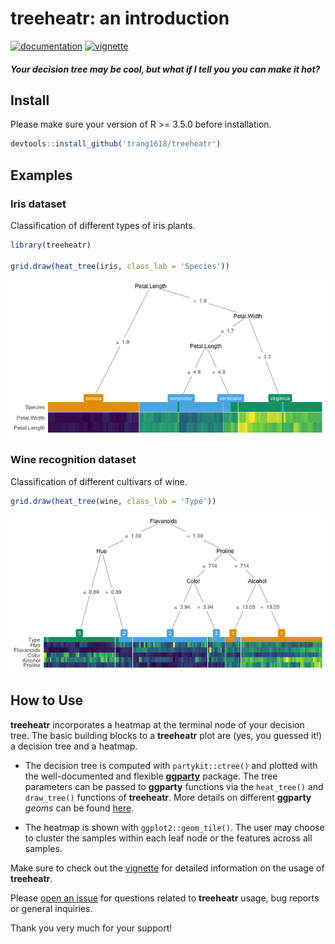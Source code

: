 **treeheatr**: an introduction
================

[![documentation](https://img.shields.io/badge/-Documentation-purple?style=for-the-badge&logo=read-the-docs)](https://trang1618.github.io/treeheatr/reference/)
[![vignette](https://img.shields.io/badge/-Vignette-green?style=for-the-badge&logo=spinnaker)](https://trang1618.github.io/treeheatr/articles/explore.html/)

#### *Your decision tree may be cool, but what if I tell you you can make it hot?*

## Install

Please make sure your version of R \>= 3.5.0 before installation.

``` r
devtools::install_github('trang1618/treeheatr')
```

## Examples

### Iris dataset

Classification of different types of iris plants.

``` r
library(treeheatr)

grid.draw(heat_tree(iris, class_lab = 'Species'))
```

![](man/figures/unnamed-chunk-3-1.png)<!-- -->

### Wine recognition dataset

Classification of different cultivars of wine.

``` r
grid.draw(heat_tree(wine, class_lab = 'Type'))
```

![](man/figures/unnamed-chunk-4-1.png)<!-- -->

## How to Use

**treeheatr** incorporates a heatmap at the terminal node of your
decision tree. The basic building blocks to a **treeheatr** plot are
(yes, you guessed it\!) a decision tree and a heatmap.

  - The decision tree is computed with `partykit::ctree()` and plotted
    with the well-documented and flexible
    [**ggparty**](https://cran.r-project.org/web/packages/ggparty/index.html)
    package. The tree parameters can be passed to **ggparty** functions
    via the `heat_tree()` and `draw_tree()` functions of **treeheatr**.
    More details on different **ggparty** *geoms* can be found
    [here](https://github.com/martin-borkovec/ggparty).

  - The heatmap is shown with `ggplot2::geom_tile()`. The user may
    choose to cluster the samples within each leaf node or the features
    across all samples.

Make sure to check out the
[vignette](https://trang1618.github.io/treeheatr/articles/explore.html)
for detailed information on the usage of **treeheatr**.

Please [open an
issue](https://github.com/trang1618/treeheatr/issues/new) for questions
related to **treeheatr** usage, bug reports or general inquiries.

Thank you very much for your support\!
